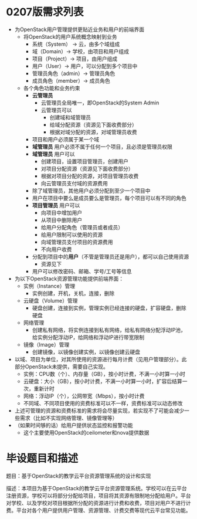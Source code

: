 # 0207版需求列表

- 为OpenStack用户管理提供更贴近业务和用户的前端界面
  - 将OpenStack的用户系统概念映射到业务
    - 系统（System） -> 云，由多个域组成
    - 域（Domain）-> 学校，由项目和用户组成
    - 项目（Project）-> 项目，由用户组成
    - 用户（User）-> 用户，可以分配到多个项目中
    - 管理员角色（admin）-> 管理员角色
    - 成员角色（member）-> 成员角色
  - 各个角色功能和业务约束
    - **云管理员**
      - 云管理员全局唯一，即OpenStack的System Admin
      - 云管理员可以
        - 创建域和域管理员
        - 给域分配资源（资源见下面收费部分）
        - 根据对域分配的资源，对域管理员收费
    - 项目和用户必须属于某一个域
    - **域管理员** 用户必须不属于任何一个项目，且必须是管理员权限
    - **域管理员** 用户可以
      - 创建项目，设置项目管理员，创建用户
      - 对项目分配资源（资源见下面收费部分）
      - 根据对项目分配的资源，对项目管理员收费
      - 向云管理员支付域的资源费用
    - 除了域管理员，其他用户必须分配到至少一个项目中
    - 用户在项目中要么是成员要么是管理员，每个项目可以有不同的角色
    - **项目管理员** 用户可以
      - 向项目中增加用户
      - 从项目中删除用户
      - 给用户分配角色（管理员或者成员）
      - 给用户限制可以使用的资源
      - 向域管理员支付项目的资源费用
      - 不向用户收费
    - 分配到项目中的**用户**（不管是管理员还是用户），都可以自己使用资源
      - 资源见下
    - 用户可以修改密码、邮箱、学号/工号等信息
- 为以下OpenStack资源管理功能提供前端界面：
  - 实例（Instance）管理
    - 实例创建，开机，关机，连接，删除
  - 云硬盘（Volume）管理
    - 硬盘创建，连接到实例，管理实例已经连接的硬盘，扩容硬盘，删除硬盘
  - 网络管理
    - 创建私有网络，将实例连接到私有网络，给私有网络分配浮动IP池，给实例分配浮动IP，给网络和浮动IP进行带宽限制
  - 镜像（Image）管理
    - 创建镜像，以镜像创建实例，以镜像创建云硬盘
- 以域、项目为单位，对其所使用的资源进行每月计费（见用户管理部分）。此部分OpenStack未提供，需要自己实现。
  - 实例：CPU数（个）、内存量（GB），按小时计费，不满一小时算一小时
  - 云硬盘：大小（GB），按小时计费，不满一小时算一小时，扩容后结算一次，重新计时
  - 网络：浮动IP（个），公网带宽（Mbps），按小时计费
  - 不同域、不同项目使用的资费标准可以不一样，资费标准可以动态修改
- 上述可管理的资源和资费标准的需求将会尽量实现，若实现不了可能会减少一些需求（比如不实现网络管理、镜像管理等）
- （如果时间够的话）给用户提供状态监控和报警功能
  - 这个主要使用OpenStack的ceilometer和nova提供数据

# 毕设题目和描述

题目：基于OpenStack的教学云平台资源管理系统的设计和实现

描述：本项目为基于OpenStack的教学云平台资源管理系统。学校可以在云平台注册资源，学校可以将部分分配给项目，项目将其资源有限制地分配给用户。平台对学校、以及学校对项目根据所分配的资源进行计费和收费，项目对用户不进行计费。平台对各个用户提供用户管理、资源管理、计费交费等现代云平台常见功能。
